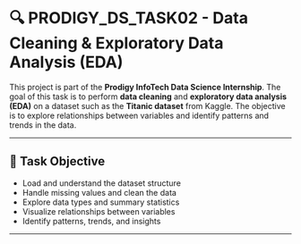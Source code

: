 # 🔍 PRODIGY_DS_TASK02 - Data Cleaning & Exploratory Data Analysis (EDA)

This project is part of the **Prodigy InfoTech Data Science Internship**. The goal of this task is to perform **data cleaning** and **exploratory data analysis (EDA)** on a dataset such as the **Titanic dataset** from Kaggle. The objective is to explore relationships between variables and identify patterns and trends in the data.

---

## 📝 Task Objective

- Load and understand the dataset structure
- Handle missing values and clean the data
- Explore data types and summary statistics
- Visualize relationships between variables
- Identify patterns, trends, and insights

---
